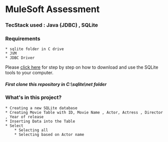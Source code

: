 # MuleSoft Assessment

### TecStack used : Java (JDBC) , SQLite

### Requirements

    * sqlite folder in C drive
    * JVM
    * JDBC Driver

Please [click here](https://www.sqlitetutorial.net/download-install-sqlite/) for step by step on how to download and use the SQLite tools to your computer.

##### First clone this repository in *C:\sqlite\net* folder

### What's in this project?

    * Creating a new SQLite database
    * Creating Movie Table with ID, Movie Name , Actor, Actress , Director , Year of release
    * Inserting Data into the Table
    * Select
        * Selecting all
        * Selecting based on Actor name
